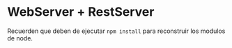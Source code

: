 # WebServer + RestServer

Recuerden que deben de ejecutar ``` npm install ``` para reconstruir los modulos de node.